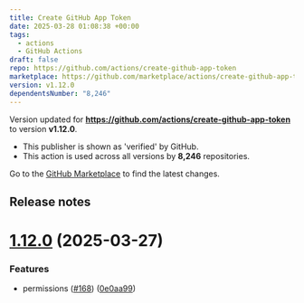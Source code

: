 ```yaml
---
title: Create GitHub App Token
date: 2025-03-28 01:08:38 +00:00
tags:
  - actions
  - GitHub Actions
draft: false
repo: https://github.com/actions/create-github-app-token
marketplace: https://github.com/marketplace/actions/create-github-app-token
version: v1.12.0
dependentsNumber: "8,246"
---
```



Version updated for **https://github.com/actions/create-github-app-token** to version **v1.12.0**.
- This publisher is shown as 'verified' by GitHub.
- This action is used across all versions by **8,246** repositories.

Go to the [GitHub Marketplace](https://github.com/marketplace/actions/create-github-app-token) to find the latest changes.

## Release notes

# [1.12.0](https://github.com/actions/create-github-app-token/compare/v1.11.7...v1.12.0) (2025-03-27)


### Features

* permissions ([#168](https://github.com/actions/create-github-app-token/issues/168)) ([0e0aa99](https://github.com/actions/create-github-app-token/commit/0e0aa99a86bd82ec98421533ae985fef61554361))




